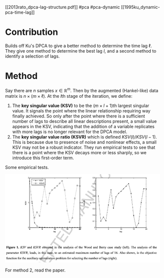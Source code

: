 [[2013rato_dpca-lag-structure.pdf]]
#pca #pca-dynamic
[[1995ku_dynamic-pca-time-lag]]

# Contribution 

   Builds off Ku's DPCA to give a better method to determine the time lag $\ell$. They give one method to determine the best lag $l$, and a second method to identify a selection of lags. 

# Method 

   Say there are $n$ samples $x \in \mathbb{R}^m$. Then by the augmented (Hankel-like) data matrix is $n \times (m \times \ell)$. At the $l$th stage of the iteration, we define: 
   1. The **key singular value (KSV)** to be the $(m \times l + 1)$th largest singular value. It signals the point where the linear relationship requiring way finally achieved. So only after the point where there is a sufficient number of lags to describe all linear descriptions present, a small value appears in the KSV, indicating that the addition of a variable replicates with more lags is no longer relevant for the DPCA model. 
   2. The **key singular value ratio (KSVR)** which is defined $KSV(l) / KSV(l-1)$. This is because due to presence of noise and nonlinear effects, a small KSV may not be a robust indicator. They run empirical tests to see that there is a point where the KSV decays more or less sharply, so we introduce this first-order term. 

   Some empirical tests. 

   ![image](ksv_graph.png)

   For method 2, read the paper. 
